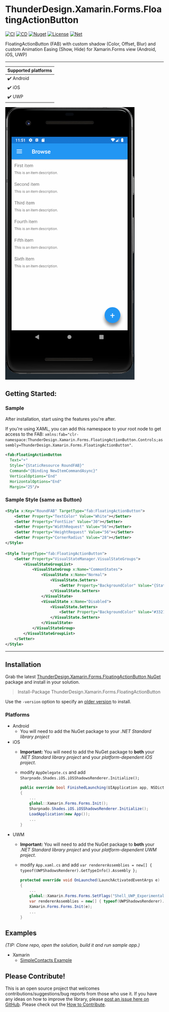 # ThunderDesign.Xamarin.Forms.FloatingActionButton
[![CI](https://github.com/ThunderDesign/ThunderDesign.Xamarin.Forms.FloatingActionButton/actions/workflows/CI.yml/badge.svg)](https://github.com/ThunderDesign/ThunderDesign.Xamarin.Forms.FloatingActionButton/actions/workflows/CI.yml)
[![CD](https://github.com/ThunderDesign/ThunderDesign.Xamarin.Forms.FloatingActionButton/actions/workflows/CD.yml/badge.svg)](https://github.com/ThunderDesign/ThunderDesign.Xamarin.Forms.FloatingActionButton/actions/workflows/CD.yml)
[![Nuget](https://img.shields.io/nuget/v/ThunderDesign.Xamarin.Forms.FloatingActionButton)](https://www.nuget.org/packages/ThunderDesign.Xamarin.Forms.FloatingActionButton)
[![License](https://img.shields.io/github/license/ThunderDesign/ThunderDesign.Xamarin.Forms.FloatingActionButton)](https://github.com/ThunderDesign/ThunderDesign.Xamarin.Forms.FloatingActionButton/blob/main/LICENSE)
[![Net](https://img.shields.io/badge/.net%20standard-2.0-blue)](https://github.com/ThunderDesign/ThunderDesign.Xamarin.Forms.FloatingActionButton/blob/main/README.md)

FloatingActionButton (FAB) with custom shadow (Color, Offset, Blur) and custom Animation Easing (Show, Hide) for Xamarin.Forms view (Android, iOS, UWP)

----

| Supported platforms        |
|----------------------------|
| :heavy_check_mark: Android |
| :heavy_check_mark: iOS     |
| :heavy_check_mark: UWP     |

![Presentation](docs/FAB.png)

## Getting Started:

### Sample
After installation, start using the features you're after.

If you're using XAML, you can add this namespace to your root node to get access to the FAB: `xmlns:fab="clr-namespace:ThunderDesign.Xamarin.Forms.FloatingActionButton.Controls;assembly=ThunderDesign.Xamarin.Forms.FloatingActionButton"`.

```XML
<fab:FloatingActionButton
  Text="+"
  Style="{StaticResource RoundFAB}"
  Command="{Binding NewItemCommandAsync}"		
  VerticalOptions="End"
  HorizontalOptions="End"
  Margin="25"/>
```

### Sample Style (same as Button)

```XML
<Style x:Key="RoundFAB" TargetType="fab:FloatingActionButton">
    <Setter Property="TextColor" Value="White"></Setter>
    <Setter Property="FontSize" Value="30"></Setter>
    <Setter Property="WidthRequest" Value="56"></Setter>
    <Setter Property="HeightRequest" Value="56"></Setter>
    <Setter Property="CornerRadius" Value="28"></Setter>
</Style>

<Style TargetType="fab:FloatingActionButton">
    <Setter Property="VisualStateManager.VisualStateGroups">
        <VisualStateGroupList>
            <VisualStateGroup x:Name="CommonStates">
                <VisualState x:Name="Normal">
                    <VisualState.Setters>
                        <Setter Property="BackgroundColor" Value="{StaticResource Primary}" />
                    </VisualState.Setters>
                </VisualState>
                <VisualState x:Name="Disabled">
                    <VisualState.Setters>
                        <Setter Property="BackgroundColor" Value="#332196F3" />
                    </VisualState.Setters>
                </VisualState>
            </VisualStateGroup>
        </VisualStateGroupList>
    </Setter>
</Style>
```

----

## Installation

Grab the latest [ThunderDesign.Xamarin.Forms.FloatingActionButton NuGet](https://www.nuget.org/packages/ThunderDesign.Xamarin.Forms.FloatingActionButton) package and install in your solution.

> Install-Package ThunderDesign.Xamarin.Forms.FloatingActionButton

Use the `-version` option to specify an [older version](https://www.nuget.org/packages/ThunderDesign.Xamarin.Forms.FloatingActionButton#versions-tab) to install.

### Platforms
- Android 
  - You will need to add the NuGet package to your *.NET Standard library project*
- iOS
  - **Important:** You will need to add the NuGet package to **both** your *.NET Standard library project* and your *platform-dependent iOS project*.
  - modify `AppDelegate.cs` and add `Sharpnado.Shades.iOS.iOSShadowsRenderer.Initialize();`

    ```csharp
    public override bool FinishedLaunching(UIApplication app, NSDictionary options)
    {
        ...
        global::Xamarin.Forms.Forms.Init();
        Sharpnado.Shades.iOS.iOSShadowsRenderer.Initialize();
        LoadApplication(new App());
        ...
    }
    ```
- UWM
  - **Important:** You will need to add the NuGet package to **both** your *.NET Standard library project* and your *platform-dependent UWM project*.
  - modify `App.xaml.cs` and add `var rendererAssemblies = new[] { typeof(UWPShadowsRenderer).GetTypeInfo().Assembly };`

    ```csharp
    protected override void OnLaunched(LaunchActivatedEventArgs e)
    {
        ...
        global::Xamarin.Forms.Forms.SetFlags("Shell_UWP_Experimental");
        var rendererAssemblies = new[] { typeof(UWPShadowsRenderer).GetTypeInfo().Assembly }; 
        Xamarin.Forms.Forms.Init(e);
        ...
    }
    ```

## Examples

*(TIP: Clone repo, open the solution, build it and run sample app.)*
- Xamarin
  - [SimpleContacts Example](https://github.com/ThunderDesign/ThunderDesign.Xamarin.Forms.FloatingActionButton/tree/main/samples/Xamarin/SimpleContacts)

## Please Contribute!

This is an open source project that welcomes contributions/suggestions/bug reports from those who use it. If you have any ideas on how to improve the library, please [post an issue here on GitHub](https://github.com/ThunderDesign/ThunderDesign.Xamarin.Forms.FloatingActionButton/issues). Please check out the [How to Contribute](https://github.com/ThunderDesign/ThunderDesign.Xamarin.Forms.FloatingActionButton/blob/main/.github/CONTRIBUTING.md).

